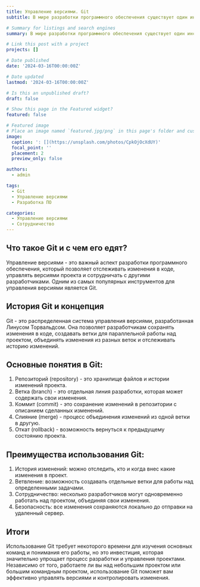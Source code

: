 ```yaml
---
title: Управление версиями. Git
subtitle: В мире разработки программного обеспечения существует один инструмент, который стал незаменимым для многих разработчиков - это Git. Управление версиями с помощью Git стало стандартом в индустрии и позволяет разработчикам эффективно управлять изменениями в коде, сотрудничать над проектами и отслеживать историю изменений. Давайте рассмотрим основные концепции Git и преимущества его использования для разработки программного обеспечения.

# Summary for listings and search engines
summary: В мире разработки программного обеспечения существует один инструмент, который стал незаменимым для многих разработчиков - это Git.

# Link this post with a project
projects: []

# Date published
date: '2024-03-16T00:00:00Z'

# Date updated
lastmod: '2024-03-16T00:00:00Z'

# Is this an unpublished draft?
draft: false

# Show this page in the Featured widget?
featured: false

# Featured image
# Place an image named `featured.jpg/png` in this page's folder and customize its options here.
image:
  caption: ': [](https://unsplash.com/photos/CpkOjOcXdUY)'
  focal_point: ''
  placement: 2
  preview_only: false

authors:
  - admin

tags:
  - Git
  - Управление версиями
  - Разработка ПО

categories:
  - Управление версиями
  - Сотрудничество
---
```


## Что такое Git и с чем его едят?
Управление версиями - это важный аспект разработки программного обеспечения, который позволяет отслеживать изменения в коде, управлять версиями проекта и сотрудничать с другими разработчиками. Одним из самых популярных инструментов для управления версиями является Git.

## История Git и концепция
Git - это распределенная система управления версиями, разработанная Линусом Торвальдсом. Она позволяет разработчикам сохранять изменения в коде, создавать ветки для параллельной работы над проектом, объединять изменения из разных веток и отслеживать историю изменений.

## Основные понятия в Git:

1. Репозиторий (repository) - это хранилище файлов и истории изменений проекта.
2. Ветка (branch) - это отдельная линия разработки, которая может содержать свои изменения.
3. Коммит (commit) - это сохранение изменений в репозитории с описанием сделанных изменений.
4. Слияние (merge) - процесс объединения изменений из одной ветки в другую.
5. Откат (rollback) - возможность вернуться к предыдущему состоянию проекта.

## Преимущества использования Git:
1. История изменений: можно отследить, кто и когда внес какие изменения в проект.
2. Ветвление: возможность создавать отдельные ветки для работы над определенными задачами.
3. Сотрудничество: несколько разработчиков могут одновременно работать над проектом, объединяя свои изменения.
4. Безопасность: все изменения сохраняются локально до отправки на удаленный сервер.

## Итоги

Использование Git требует некоторого времени для изучения основных команд и понимания его работы, но это инвестиция, которая значительно упрощает процесс разработки и управления проектами. Независимо от того, работаете ли вы над небольшим проектом или большим командным проектом, использование Git поможет вам эффективно управлять версиями и контролировать изменения.






